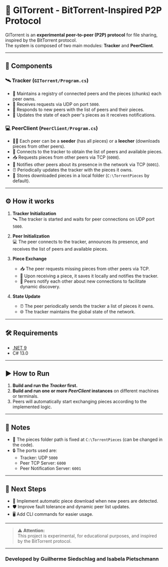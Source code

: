 # 🚀 GITorrent - BitTorrent-Inspired P2P Protocol

GITorrent is an **experimental peer-to-peer (P2P) protocol** for file sharing, inspired by the BitTorrent protocol.  
The system is composed of two main modules: **Tracker** and **PeerClient**. 

---

## 🧩 Components

### 🛰️ Tracker (`GITorrent/Program.cs`)
- 📒 Maintains a registry of connected peers and the pieces (chunks) each peer owns.
- 📡 Receives requests via UDP on port `5000`.
- 🔄 Responds to new peers with the list of peers and their pieces.
- 📝 Updates the state of each peer's pieces as it receives notifications.

### 💻 PeerClient (`PeerClient/Program.cs`)
- 🧑‍💻 Each peer can be a **seeder** (has all pieces) or a **leecher** (downloads pieces from other peers).
- 🔗 Connects to the tracker to obtain the list of peers and available pieces.
- 📥 Requests pieces from other peers via TCP (`6000`).
- 📢 Notifies other peers about its presence in the network via TCP (`6001`).
- ⏰ Periodically updates the tracker with the pieces it owns.
- 💾 Stores downloaded pieces in a local folder (`C:\TorrentPieces` by default).

---

## ⚙️ How it works

1. **Tracker Initialization**  
   🛰️ The tracker is started and waits for peer connections on UDP port `5000`.

2. **Peer Initialization**  
   💻 The peer connects to the tracker, announces its presence, and receives the list of peers and available pieces.

3. **Piece Exchange**  
   - 📥 The peer requests missing pieces from other peers via TCP.
   - 💾 Upon receiving a piece, it saves it locally and notifies the tracker.
   - 🔔 Peers notify each other about new connections to facilitate dynamic discovery.

4. **State Update**  
   - ⏰ The peer periodically sends the tracker a list of pieces it owns.
   - 🌐 The tracker maintains the global state of the network.

---

## 🛠️ Requirements

- [.NET 9](https://dotnet.microsoft.com/en-us/download/dotnet/9.0)
- C# 13.0

---

## ▶️ How to Run

1. **Build and run the _Tracker_ first.**
2. **Build and run one or more _PeerClient_ instances** on different machines or terminals.
3. Peers will automatically start exchanging pieces according to the implemented logic.

---

## 📌 Notes

- 📁 The pieces folder path is fixed at `C:\TorrentPieces` (can be changed in the code).
- 🔒 The ports used are:
  - Tracker: UDP `5000`
  - Peer TCP Server: `6000`
  - Peer Notification Server: `6001`

---

## 🌱 Next Steps

- 🤖 Implement automatic piece download when new peers are detected.
- 🛡️ Improve fault tolerance and dynamic peer list updates.
- 🖥️ Add CLI commands for easier usage.

---

> ⚠️ **Attention:**  
> This project is experimental, for educational purposes, and inspired by the BitTorrent protocol.

---

### Developed by Guilherme Siedschlag and Isabela Pietschmann
